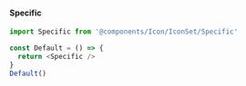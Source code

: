 #### Specific

```js
import Specific from '@components/Icon/IconSet/Specific'

const Default = () => {
  return <Specific />
}
Default()
```
